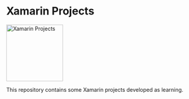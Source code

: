 # Xamarin Projects

<img src="https://cdn-images-1.medium.com/max/1600/1*QoiVurCZ3HTOkmYi9n5Gaw.png" alt="Xamarin Projects" width="150" />

This repository contains some Xamarin projects developed as learning.
